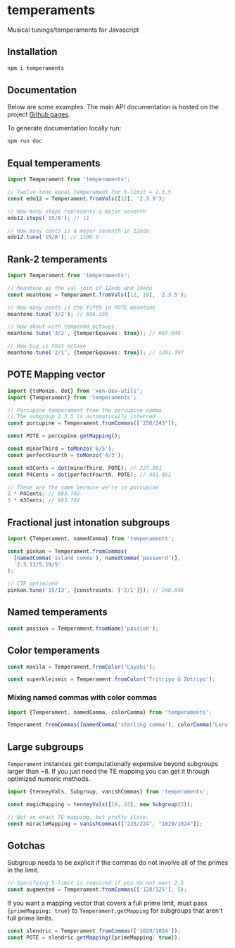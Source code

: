 # temperaments
Musical tunings/temperaments for Javascript

## Installation ##
```bash
npm i temperaments
```

## Documentation
Below are some examples. The main API documentation is hosted on the project [Github pages](https://xenharmonic-devs.github.io/temperaments).

To generate documentation locally run:
```bash
npm run doc
```

## Equal temperaments
```typescript
import Temperament from 'temperaments';

// Twelve-tone equal temperament for 5-limit = 2.3.5
const edo12 = Temperament.fromVals([12], '2.3.5');

// How many steps represents a major seventh
edo12.steps('15/8'); // 11

// How many cents is a major seventh in 12edo
edo12.tune('15/8'); // 1100.0
```

## Rank-2 temperaments
```typescript
import Temperament from 'temperaments';

// Meantone as the val-join of 12edo and 19edo
const meantone = Temperament.fromVals([12, 19], '2.3.5');

// How many cents is the fifth in POTE meantone
meantone.tune('3/2'); // 696.239

// How about with tempered octaves
meantone.tune('3/2', {temperEquaves: true}); // 697.049

// How big is that octave
meantone.tune('2/1', {temperEquaves: true}); // 1201.397
```

## POTE Mapping vector
```typescript
import {toMonzo, dot} from 'xen-dev-utils';
import {Temperament} from 'temperaments';

// Porcupine temperament from the porcupine comma
// The subgroup 2.3.5 is automatically inferred
const porcupine = Temperament.fromCommas(['250/243']);

const POTE = porcupine.getMapping();

const minorThird = toMonzo('6/5');
const perfectFourth = toMonzo('4/3');

const m3Cents = dot(minorThird, POTE); // 327.901
const P4Cents = dot(perfectFourth, POTE); // 491.851

// These are the same because we're in porcupine
2 * P4Cents; // 983.702
3 * m3Cents; // 983.702
```

## Fractional just intonation subgroups
```typescript
import {Temperament, namedComma} from 'temperaments';

const pinkan = Temperament.fromCommas(
  [namedComma('island comma'), namedComma('password')],
  '2.3.13/5.19/5'
);

// CTE optimized
pinkan.tune('15/13', {constraints: ['2/1']}); // 248.846
```

## Named temperaments
```typescript
const passion = Temperament.fromName('passion');
```

## Color temperaments
```typescript
const mavila = Temperament.fromColor('Layobi');

const superkleismic = Temperament.fromColor('Tritriyo & Zotriyo');
```

### Mixing named commas with color commas
```typescript
import {Temperament, namedComma, colorComma} from 'temperaments';

Temperament.fromCommas([namedComma('starling comma'), colorComma('Loru')]);
```

## Large subgroups
`Temperament` instances get computationally expensive beyond subgroups larger than ~8. If you just need the TE mapping you can get it through optimized numeric methods.
```typescript
import {tenneyVals, Subgroup, vanishCommas} from 'temperaments';

const magicMapping = tenneyVals([19, 22], new Subgroup(5));

// Not an exact TE mapping, but pretty close.
const miracleMapping = vanishCommas(["225/224", "1029/1024"]);
```

## Gotchas

Subgroup needs to be explicit if the commas do not involve all of the primes in the limit.
```typescript
// Specifying 5-limit is required if you do not want 2.5
const augmented = Temperament.fromCommas(['128/125'], 5);
```
If you want a mapping vector that covers a full prime limit, must pass `{primeMapping: true}` to `Temperament.getMapping` for subgroups that aren't full prime limits.
```typescript
const slendric = Temperament.fromCommas(['1029/1024']);
const POTE = slendric.getMapping({primeMapping: true});
```
